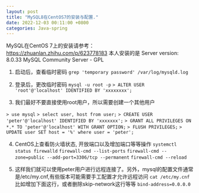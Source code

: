```yaml
---
layout: post
title: "MySQL8在CentOS7的安装与配置."
date: 2022-12-03 00:11:00 +0800
categories: Java-spring
--- 
```

MySQL在CentOS 7上的安装请参考：https://zhuanlan.zhihu.com/p/623778183
本人安装的是 Server version: 8.0.33 MySQL Community Server - GPL

1. 启动后，查看临时密码
`grep 'temporary password' /var/log/mysqld.log`

2. 登录后，更改临时密码
`mysql -u root -p`
`> ALTER USER 'root'@'localhost' IDENTIFIED BY 'xxxxxxxx';`

3. 我们最好不要直接使用root用户，所以需要创建一个其他用户

`> use mysql`
`> select user, host from user;`
`> CREATE USER 'peter'@'localhost' IDENTIFIED BY 'xxxxxxx';`
`> GRANT ALL PRIVILEGES ON *.* TO 'peter'@'localhost' WITH GRANT OPTION;`
`> FLUSH PRIVILEGES;`
`> UPDATE user SET host = '%' where user = 'peter';`

4. CentOS上查看防火墙状态, 开放端口以及增加端口等等操作
`systemctl status firewalld`
`firewall-cmd --list-ports`
`firewall-cmd --zone=public --add-port=3306/tcp --permanent`
`firewall-cmd --reload`

5. 这样我们就可以使用peter用户进行远程连接了。另外，mysql的配置文件通常是/etc/my.cnf,有些版本可能需要手工配置才允许远程访问
`cat /etc/my.cnf`
比如增加下面这行，或者删除skip-network这行等等
`bind-address=0.0.0.0` 


 